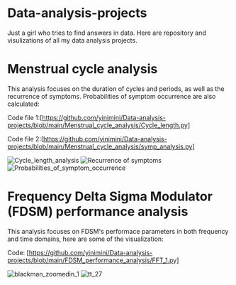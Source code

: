 # Data-analysis-projects
Just a girl who tries to find answers in data. Here are repository and visulizations of all my data analysis projects.

# Menstrual cycle analysis
This analysis focuses on the duration of cycles and periods, as well as the recurrence of symptoms. Probabilities of symptom occurrence are also calculated:

Code file 1:[https://github.com/yinimini/Data-analysis-projects/blob/main/Menstrual_cycle_analysis/Cycle_length.py]

Code file 2:[https://github.com/yinimini/Data-analysis-projects/blob/main/Menstrual_cycle_analysis/symp_analysis.py]

![Cycle_length_analysis](https://github.com/yinimini/Data-analysis-projects/assets/32144515/2a6e4681-1a51-4b51-951a-bb8181fa56b9)
![Recurrence of symptoms](https://github.com/yinimini/Data-analysis-projects/assets/32144515/f0cf8ca3-9223-4df7-94ec-4153c62581f5)
![Probabilities_of_symptom_occurrence](https://github.com/yinimini/Data-analysis-projects/assets/32144515/2f8d5179-62d0-40fb-b715-b1a454b2750b)

# Frequency Delta Sigma Modulator (FDSM) performance analysis
This analysis focuses on FDSM's performace parameters in both frequency and time domains, here are some of the visualization:

Code: [https://github.com/yinimini/Data-analysis-projects/blob/main/FDSM_performance_analysis/FFT_1.py]

![blackman_zoomedin_1](https://github.com/yinimini/Data-analysis-projects/assets/32144515/dd2ee323-a03d-4541-849b-a2ca76be7249)
![tt_27](https://github.com/yinimini/Data-analysis-projects/assets/32144515/1c3139c0-5506-4b05-b050-2478a4bf39b8)

